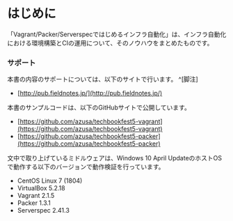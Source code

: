 # はじめに

「Vagrant/Packer/Serverspecではじめるインフラ自動化」は、インフラ自動化における環境構築とCIの運用について、そのノウハウをまとめたものです。

### サポート

本書の内容のサポートについては、以下のサイトで行います。 ^[脚注]

- [http://pub.fieldnotes.jp/](http://pub.fieldnotes.jp/)

本書のサンプルコードは、以下のGitHubサイトで公開しています。

- [https://github.com/azusa/techbookfest5-vagrant](https://github.com/azusa/techbookfest5-vagrant)
- [https://github.com/azusa/techbookfest5-packer](https://github.com/azusa/techbookfest5-packer)


文中で取り上げているミドルウェアは、Windows 10 April UpdateのホストOSで動作する以下のバージョンで動作検証を行っています。

- CentOS Linux 7 (1804)
- VirtualBox 5.2.18
- Vagrant 2.1.5
- Packer 1.3.1
- Serverspec 2.41.3




